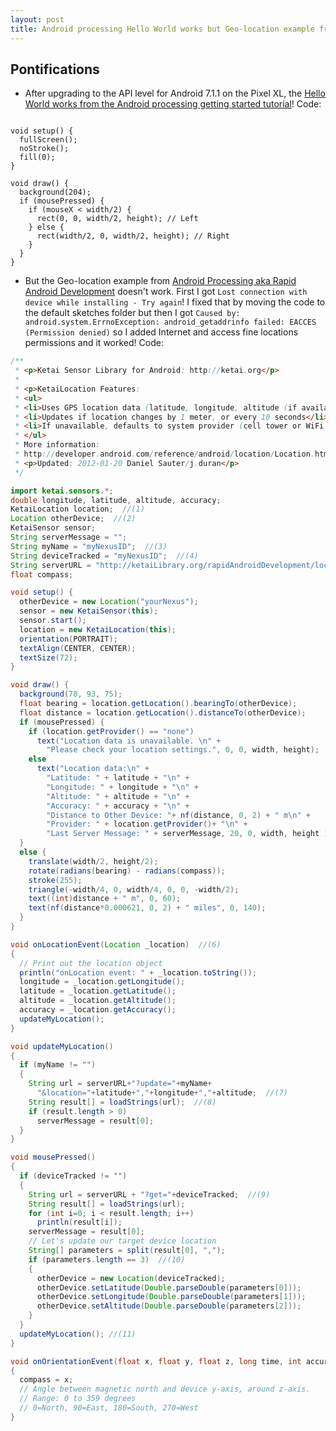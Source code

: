 ```yaml
---
layout: post
title: Android processing Hello World works but Geo-location example from Rapid Android Development failed initially because of permissions and sketch location and now it works!
---
```


## Pontifications
* After upgrading to the API level for Android 7.1.1 on the Pixel XL, the [Hello World works from the Android processing getting started tutorial](http://android.processing.org/tutorials/getting_started/index.html)! Code:

```processing

void setup() {
  fullScreen();
  noStroke();
  fill(0);
}

void draw() {
  background(204);
  if (mousePressed) {
    if (mouseX < width/2) {
      rect(0, 0, width/2, height); // Left
    } else {
      rect(width/2, 0, width/2, height); // Right
    }
  }
}
```
* But the Geo-location example from [Android Processing aka Rapid Android Development](https://www.mobileprocessing.org/) doesn't work. First I got ```Lost connection with device while installing - Try again```! I fixed that by moving the code to the default sketches folder but then I got ```Caused by: android.system.ErrnoException: android_getaddrinfo failed: EACCES (Permission denied)``` so I added Internet and access fine locations permissions and it worked! Code: 

```Java
/**
 * <p>Ketai Sensor Library for Android: http://ketai.org</p>
 *
 * <p>KetaiLocation Features:
 * <ul>
 * <li>Uses GPS location data (latitude, longitude, altitude (if available)</li>
 * <li>Updates if location changes by 1 meter, or every 10 seconds</li>
 * <li>If unavailable, defaults to system provider (cell tower or WiFi network location)</li>
 * </ul>
 * More information:
 * http://developer.android.com/reference/android/location/Location.html</p>
 * <p>Updated: 2012-01-20 Daniel Sauter/j.duran</p>
 */

import ketai.sensors.*; 
double longitude, latitude, altitude, accuracy;
KetaiLocation location;  //(1)
Location otherDevice;  //(2)
KetaiSensor sensor;
String serverMessage = "";
String myName = "myNexusID";  //(3)
String deviceTracked = "myNexusID";  //(4)
String serverURL = "http://ketaiLibrary.org/rapidAndroidDevelopment/location.php"; //(5)
float compass;

void setup() {
  otherDevice = new Location("yourNexus");
  sensor = new KetaiSensor(this);
  sensor.start();
  location = new KetaiLocation(this);
  orientation(PORTRAIT);
  textAlign(CENTER, CENTER);
  textSize(72);
}

void draw() {
  background(78, 93, 75);
  float bearing = location.getLocation().bearingTo(otherDevice);
  float distance = location.getLocation().distanceTo(otherDevice);
  if (mousePressed) {
    if (location.getProvider() == "none")
      text("Location data is unavailable. \n" +
        "Please check your location settings.", 0, 0, width, height);
    else
      text("Location data:\n" + 
        "Latitude: " + latitude + "\n" + 
        "Longitude: " + longitude + "\n" + 
        "Altitude: " + altitude + "\n" +
        "Accuracy: " + accuracy + "\n" +
        "Distance to Other Device: "+ nf(distance, 0, 2) + " m\n" + 
        "Provider: " + location.getProvider()+ "\n" + 
        "Last Server Message: " + serverMessage, 20, 0, width, height );
  }
  else {
    translate(width/2, height/2);
    rotate(radians(bearing) - radians(compass));
    stroke(255);
    triangle(-width/4, 0, width/4, 0, 0, -width/2);
    text((int)distance + " m", 0, 60);
    text(nf(distance*0.000621, 0, 2) + " miles", 0, 140);
  }
}

void onLocationEvent(Location _location)  //(6)
{
  // Print out the location object
  println("onLocation event: " + _location.toString());
  longitude = _location.getLongitude();
  latitude = _location.getLatitude();
  altitude = _location.getAltitude();
  accuracy = _location.getAccuracy();
  updateMyLocation();
}

void updateMyLocation()
{
  if (myName != "")
  {
    String url = serverURL+"?update="+myName+
      "&location="+latitude+","+longitude+","+altitude;  //(7)
    String result[] = loadStrings(url);  //(8)
    if (result.length > 0)
      serverMessage = result[0];
  }
}

void mousePressed()
{
  if (deviceTracked != "")
  {
    String url = serverURL + "?get="+deviceTracked;  //(9)
    String result[] = loadStrings(url);
    for (int i=0; i < result.length; i++)
      println(result[i]);
    serverMessage = result[0];
    // Let's update our target device location
    String[] parameters = split(result[0], ",");
    if (parameters.length == 3)  //(10)
    {
      otherDevice = new Location(deviceTracked);
      otherDevice.setLatitude(Double.parseDouble(parameters[0]));
      otherDevice.setLongitude(Double.parseDouble(parameters[1]));
      otherDevice.setAltitude(Double.parseDouble(parameters[2]));
    }
  }
  updateMyLocation(); //(11)
}

void onOrientationEvent(float x, float y, float z, long time, int accuracy)
{ 
  compass = x;  
  // Angle between magnetic north and device y-axis, around z-axis.
  // Range: 0 to 359 degrees
  // 0=North, 90=East, 180=South, 270=West
}
```

